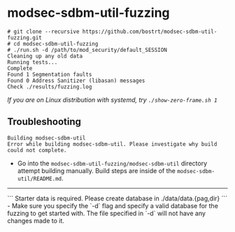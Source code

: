 # modsec-sdbm-util-fuzzing
```
# git clone --recursive https://github.com/bostrt/modsec-sdbm-util-fuzzing.git
# cd modsec-sdbm-util-fuzzing
# ./run.sh -d /path/to/mod_security/default_SESSION
Cleaning up any old data
Running tests...
Complete
Found 1 Segmentation faults
Found 0 Address Sanitizer (libasan) messages
Check ./results/fuzzing.log
```
*If you are on Linux distribution with systemd, try `./show-zero-frame.sh 1`*

## Troubleshooting
```
Building modsec-sdbm-util
Error while building modsec-sdbm-util. Please investigate why build could not complete.
```
- Go into the `modsec-sdbm-util-fuzzing/modsec-sdbm-util` directory attempt building manually. Build steps are inside of the `modsec-sdbm-util/README.md`.
<hr/>
```
Starter data is required. Please create database in ./data/data.{pag,dir}
```
- Make sure you specify the `-d` flag and specify a valid database for the fuzzing to get started with. The file specified in `-d` will not have any changes made to it.
